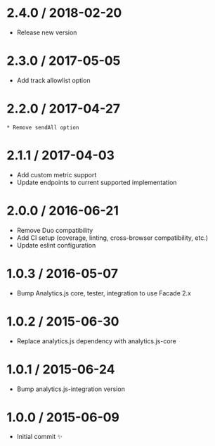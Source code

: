 2.4.0 / 2018-02-20
==================

  * Release new version

2.3.0 / 2017-05-05
==================

  * Add track allowlist option

2.2.0 / 2017-04-27
==================

	* Remove sendAll option

2.1.1 / 2017-04-03
==================

  * Add custom metric support
  * Update endpoints to current supported implementation

2.0.0 / 2016-06-21
==================

  * Remove Duo compatibility
  * Add CI setup (coverage, linting, cross-browser compatibility, etc.)
  * Update eslint configuration

1.0.3 / 2016-05-07
==================

  * Bump Analytics.js core, tester, integration to use Facade 2.x

1.0.2 / 2015-06-30
==================

  * Replace analytics.js dependency with analytics.js-core

1.0.1 / 2015-06-24
==================

  * Bump analytics.js-integration version

1.0.0 / 2015-06-09
==================

  * Initial commit :sparkles:
